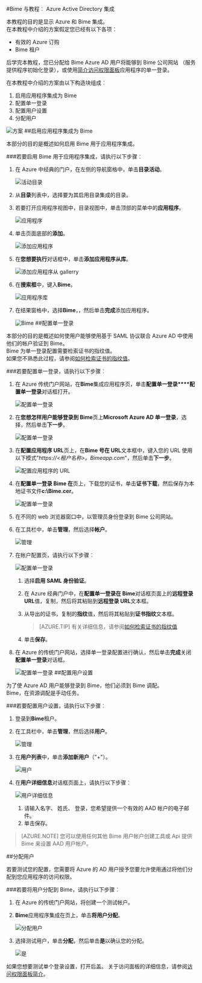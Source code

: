 <properties 
    pageTitle="教程︰ Azure Active Directory 集成与 Bime |Microsoft Azure" 
    description="了解如何使用 Azure Active Directory Bime 启用单一登录、 自动化资源调配，以及更多 ！" 
    services="active-directory" 
    authors="jeevansd"  
    documentationCenter="na" 
    manager="femila"/>
<tags 
    ms.service="active-directory" 
    ms.devlang="na" 
    ms.topic="article" 
    ms.tgt_pltfrm="na" 
    ms.workload="identity" 
    ms.date="09/29/2016" 
    ms.author="jeedes" />

#<a name="tutorial-azure-active-directory-integration-with-bime"></a>Bime 与教程︰ Azure Active Directory 集成

本教程的目的是显示 Azure 和 Bime 集成。  
在本教程中介绍的方案假定您已经有以下各项︰

-   有效的 Azure 订购
-   Bime 租户

后学完本教程，您已分配给 Bime Azure AD 用户将能够到 Bime 公司网站 （服务提供程序初始化登录），或使用[简介访问权限面板](active-directory-saas-access-panel-introduction.md)应用程序的单一登录。

在本教程中介绍的方案由以下构造块组成︰

1.  启用应用程序集成为 Bime
2.  配置单一登录
3.  配置用户设置
4.  分配用户

![方案](./media/active-directory-saas-bime-tutorial/IC775552.png "方案")
##<a name="enabling-the-application-integration-for-bime"></a>启用应用程序集成为 Bime

本部分的目的是概述如何启用 Bime 用于应用程序集成。

###<a name="to-enable-the-application-integration-for-bime-perform-the-following-steps"></a>若要启用 Bime 用于应用程序集成，请执行以下步骤︰

1.  在 Azure 中经典的门户，在左侧的导航窗格中，单击**目录活动**。

    ![活动目录](./media/active-directory-saas-bime-tutorial/IC700993.png "活动目录")

2.  从**目录**列表中，选择要为其启用目录集成的目录。

3.  若要打开应用程序视图中，目录视图中，单击顶部的菜单中的**应用程序**。

    ![应用程序](./media/active-directory-saas-bime-tutorial/IC700994.png "应用程序")

4.  单击页面底部的**添加**。

    ![添加应用程序](./media/active-directory-saas-bime-tutorial/IC749321.png "添加应用程序")

5.  在**您想要执行**对话框中，单击**添加应用程序从库**。

    ![添加应用程序从 gallerry](./media/active-directory-saas-bime-tutorial/IC749322.png "添加应用程序从 gallerry")

6.  在**搜索框**中，键入**Bime**。

    ![应用程序库](./media/active-directory-saas-bime-tutorial/IC775553.png "应用程序库")

7.  在结果窗格中，选择**Bime**，，然后单击**完成**添加应用程序。

    ![Bime](./media/active-directory-saas-bime-tutorial/IC775554.png "Bime")
##<a name="configuring-single-sign-on"></a>配置单一登录

本部分的目的是概述如何使用户能够使用基于 SAML 协议联合 Azure AD 中使用他们的帐户验证到 Bime。  
Bime 为单一登录配置需要检索证书的指纹值。  
如果您不熟悉此过程，请参阅[如何检索证书的指纹值](http://youtu.be/YKQF266SAxI)。

###<a name="to-configure-single-sign-on-perform-the-following-steps"></a>若要配置单一登录，请执行以下步骤︰

1.  在 Azure 传统门户网站，在**Bime**集成应用程序页，单击**配置单一登录****配置单一登录**对话框打开。

    ![配置单一登录](./media/active-directory-saas-bime-tutorial/IC771709.png "配置单一登录")

2.  在**您想怎样用户能够登录到 Bime**页上**Microsoft Azure AD 单一登录**，选择，然后单击**下一步**。

    ![配置单一登录](./media/active-directory-saas-bime-tutorial/IC775555.png "配置单一登录")

3.  在**配置应用程序 URL**页上，在**Bime 号在 URL**文本框中，键入您的 URL 使用以下模式"*https://\<租户名称\>。Bimeapp.com*"，然后单击**下一步**。

    ![配置应用程序的 URL](./media/active-directory-saas-bime-tutorial/IC775556.png "配置应用程序的 URL")

4.  在**配置单一登录 Bime 在**页上，下载您的证书，单击**证书下载**，然后保存为本地证书文件**c:\\Bime.cer**。

    ![配置单一登录](./media/active-directory-saas-bime-tutorial/IC775557.png "配置单一登录")

5.  在不同的 web 浏览器窗口中，以管理员身份登录到 Bime 公司网站。

6.  在工具栏中，单击**管理**，然后选择**帐户**。

    ![管理](./media/active-directory-saas-bime-tutorial/IC775558.png "管理")

7.  在帐户配置页，请执行以下步骤︰

    ![配置单一登录](./media/active-directory-saas-bime-tutorial/IC775559.png "配置单一登录")

    1.  选择**启用 SAML 身份验证**。
    2.  在 Azure 经典门户中，在**配置单一登录在 Bime**对话框页面上的**远程登录 URL**值，复制，然后将其粘贴到**远程登录 URL**文本框。
    3.  从导出的证书，复制的**指纹**值，然后将其粘贴到**证书指纹**文本框。  

        >[AZURE.TIP] 有关详细信息，请参阅[如何检索证书的指纹值](http://youtu.be/YKQF266SAxI)

    4.  单击**保存**。

8.  在 Azure 的传统门户网站，选择单一登录配置进行确认，然后单击**完成**关闭**配置单一登录**对话框。

    ![配置单一登录](./media/active-directory-saas-bime-tutorial/IC775560.png "配置单一登录")
##<a name="configuring-user-provisioning"></a>配置用户设置

为了使 Azure AD 用户能够登录到 Bime，他们必须到 Bime 调配。  
Bime，在资源调配是手动任务。

###<a name="to-configure-user-provisioning-perform-the-following-steps"></a>若要配置用户设置，请执行以下步骤︰

1.  登录到**Bime**租户。

2.  在工具栏中，单击**管理**，然后选择**用户**。

    ![管理](./media/active-directory-saas-bime-tutorial/IC775561.png "管理")

3.  在**用户列表**中，单击**添加新用户**（"+"）。

    ![用户](./media/active-directory-saas-bime-tutorial/IC775562.png "用户")

4.  在**用户详细信息**对话框页面上，请执行以下步骤︰

    ![用户详细信息](./media/active-directory-saas-bime-tutorial/IC775563.png "用户详细信息")

    1.  请输入名字、 姓氏、 登录，您希望提供一个有效的 AAD 帐户的电子邮件。
    2.  单击保存。

>[AZURE.NOTE] 您可以使用任何其他 Bime 用户帐户创建工具或 Api 提供 Bime 来设置 AAD 用户帐户。

##<a name="assigning-users"></a>分配用户

若要测试您的配置，您需要将 Azure 的 AD 用户授予您要允许使用通过将他们分配到您应用程序的访问权限。

###<a name="to-assign-users-to-bime-perform-the-following-steps"></a>若要将用户分配到 Bime，请执行以下步骤︰

1.  在 Azure 的传统门户网站，将创建一个测试帐户。

2.  **Bime**应用程序集成在页上，单击**将用户分配**。

    ![分配用户](./media/active-directory-saas-bime-tutorial/IC775564.png "分配用户")

3.  选择测试用户，单击**分配**，然后单击**是**以确认您的分配。

    ![是](./media/active-directory-saas-bime-tutorial/IC767830.png "是")

如果您想要测试单个登录设置，打开后盖。 关于访问面板的详细信息，请参阅[访问权限面板简介](active-directory-saas-access-panel-introduction.md)。
